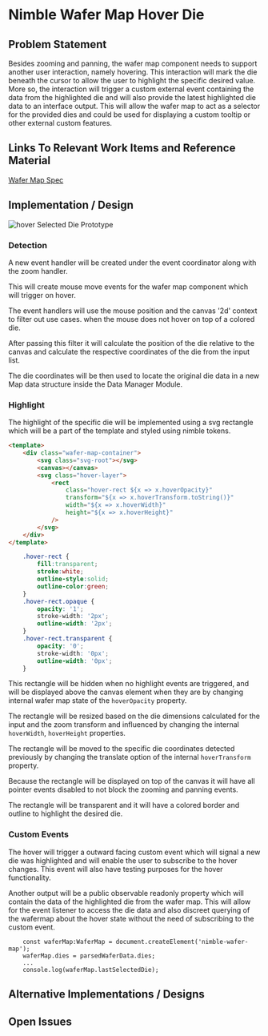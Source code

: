 # Nimble Wafer Map Hover Die

## Problem Statement

Besides zooming and panning, the wafer map component needs to support another user interaction, namely hovering.
This interaction will mark the die beneath the cursor to allow the user to highlight the specific desired value.
More so, the interaction will trigger a custom external event containing the data from the highlighted die
and will also provide the latest highlighted die data to an interface output.
This will allow the wafer map to act as a selector for the provided dies
and could be used for displaying a custom tooltip or other external custom features.

## Links To Relevant Work Items and Reference Material

[Wafer Map Spec](../README.md)

## Implementation / Design

![hover Selected Die Prototype](resources/highlight.png)

### Detection

A new event handler will be created under the event coordinator along with the zoom handler.

This will create mouse move events for the wafer map component which will trigger on hover.

The event handlers will use the mouse position and the canvas '2d' context to filter out use cases.
when the mouse does not hover on top of a colored die.

After passing this filter it will calculate the position of the die relative to the canvas and calculate the
respective coordinates of the die from the input list.

The die coordinates will be then used to locate the original die data in a new Map data structure inside the Data Manager Module.

### Highlight

The highlight of the specific die will be implemented using a svg rectangle which will be a part of the template and styled using nimble tokens.

```HTML
<template>
    <div class="wafer-map-container">
        <svg class="svg-root"></svg>
        <canvas></canvas>
        <svg class="hover-layer">
            <rect
                class="hover-rect ${x => x.hoverOpacity}"
                transform="${x => x.hoverTransform.toString()}"
                width="${x => x.hoverWidth}"
                height="${x => x.hoverHeight}"
            />
        </svg>
    </div>
</template>
```

```CSS
    .hover-rect {
        fill:transparent;
        stroke:white;
        outline-style:solid;
        outline-color:green;
    }
    .hover-rect.opaque {
        opacity: '1';
        stroke-width: '2px';
        outline-width: '2px';
    }
    .hover-rect.transparent {
        opacity: '0';
        stroke-width: '0px';
        outline-width: '0px';
    }
```

This rectangle will be hidden when no highlight events are triggered, and will be displayed above the canvas element when they are by changing internal wafer map state of the `hoverOpacity` property.

The rectangle will be resized based on the die dimensions calculated for the input and the zoom transform and influenced by changing the internal `hoverWidth`, `hoverHeight` properties.

The rectangle will be moved to the specific die coordinates detected previously by changing the translate option of the internal `hoverTransform` property.

Because the rectangle will be displayed on top of the canvas it will have all pointer events disabled to not block the zooming and panning events.

The rectangle will be transparent and it will have a colored border and outline to highlight the desired die.

### Custom Events

The hover will trigger a outward facing custom event which will signal a new die was highlighted and will enable the user to subscribe to the hover changes.
This event will also have testing purposes for the hover functionality.

Another output will be a public observable readonly property which will contain the data of the highlighted die from the wafer map.
This will allow for the event listener to access the die data and also discreet querying of the wafermap about the hover state without the need of subscribing to the custom event.

```TS
    const waferMap:WaferMap = document.createElement('nimble-wafer-map');
    waferMap.dies = parsedWaferData.dies;
    ...
    console.log(waferMap.lastSelectedDie);
```

## Alternative Implementations / Designs

## Open Issues
